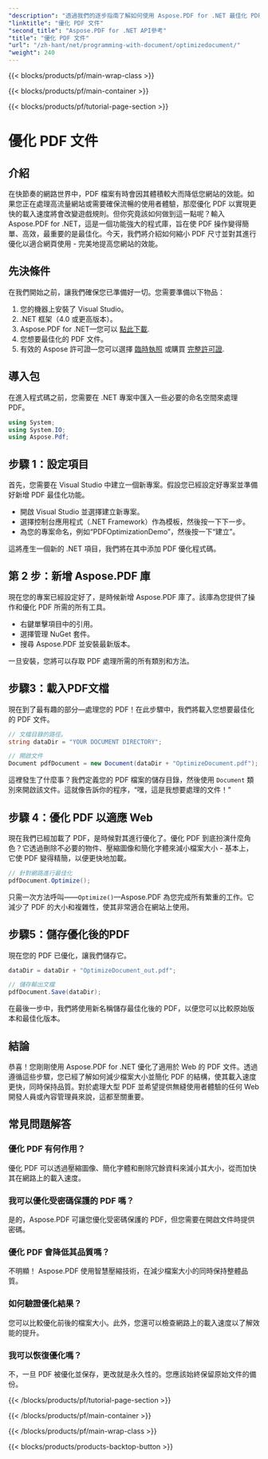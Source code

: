 ```yaml
---
"description": "透過我們的逐步指南了解如何使用 Aspose.PDF for .NET 最佳化 PDF 文件。透過減少檔案大小和複雜性來增強網路效能。"
"linktitle": "優化 PDF 文件"
"second_title": "Aspose.PDF for .NET API參考"
"title": "優化 PDF 文件"
"url": "/zh-hant/net/programming-with-document/optimizedocument/"
"weight": 240
---
```


{{< blocks/products/pf/main-wrap-class >}}

{{< blocks/products/pf/main-container >}}

{{< blocks/products/pf/tutorial-page-section >}}

# 優化 PDF 文件

## 介紹

在快節奏的網路世界中，PDF 檔案有時會因其體積較大而降低您網站的效能。如果您正在處理高流量網站或需要確保流暢的使用者體驗，那麼優化 PDF 以實現更快的載入速度將會改變遊戲規則。但你究竟該如何做到這一點呢？輸入 Aspose.PDF for .NET，這是一個功能強大的程式庫，旨在使 PDF 操作變得簡單、高效，最重要的是最佳化。今天，我們將介紹如何縮小 PDF 尺寸並對其進行優化以適合網頁使用 - 完美地提高您網站的效能。

## 先決條件

在我們開始之前，讓我們確保您已準備好一切。您需要準備以下物品：

1. 您的機器上安裝了 Visual Studio。
2. .NET 框架（4.0 或更高版本）。
3. Aspose.PDF for .NET—您可以 [點此下載](https://releases。aspose.com/pdf/net/).
4. 您想要最佳化的 PDF 文件。
5. 有效的 Aspose 許可證—您可以選擇 [臨時執照](https://purchase.aspose.com/temporary-license/) 或購買 [完整許可證](https://purchase。aspose.com/buy).

## 導入包

在進入程式碼之前，您需要在 .NET 專案中匯入一些必要的命名空間來處理 PDF。

```csharp
using System;
using System.IO;
using Aspose.Pdf;
```

## 步驟 1：設定項目

首先，您需要在 Visual Studio 中建立一個新專案。假設您已經設定好專案並準備好新增 PDF 最佳化功能。

- 開啟 Visual Studio 並選擇建立新專案。
- 選擇控制台應用程式（.NET Framework）作為模板，然後按一下下一步。
- 為您的專案命名，例如“PDFOptimizationDemo”，然後按一下“建立”。

這將產生一個新的 .NET 項目，我們將在其中添加 PDF 優化程式碼。

## 第 2 步：新增 Aspose.PDF 庫

現在您的專案已經設定好了，是時候新增 Aspose.PDF 庫了。該庫為您提供了操作和優化 PDF 所需的所有工具。 

- 右鍵單擊項目中的引用。
- 選擇管理 NuGet 套件。
- 搜尋 Aspose.PDF 並安裝最新版本。

一旦安裝，您將可以存取 PDF 處理所需的所有類別和方法。

## 步驟3：載入PDF文檔

現在到了最有趣的部分—處理您的 PDF！在此步驟中，我們將載入您想要最佳化的 PDF 文件。

```csharp
// 文檔目錄的路徑。
string dataDir = "YOUR DOCUMENT DIRECTORY";

// 開啟文件
Document pdfDocument = new Document(dataDir + "OptimizeDocument.pdf");
```

這裡發生了什麼事？我們定義您的 PDF 檔案的儲存目錄，然後使用 `Document` 類別來開啟該文件。這就像告訴你的程序，“嘿，這是我想要處理的文件！”

## 步驟 4：優化 PDF 以適應 Web

現在我們已經加載了 PDF，是時候對其進行優化了。優化 PDF 到底扮演什麼角色？它透過刪除不必要的物件、壓縮圖像和簡化字體來減小檔案大小 - 基本上，它使 PDF 變得精簡，以便更快地加載。

```csharp
// 針對網路進行最佳化
pdfDocument.Optimize();
```

只需一次方法呼叫——`Optimize()`—Aspose.PDF 為您完成所有繁重的工作。它減少了 PDF 的大小和複雜性，使其非常適合在網站上使用。

## 步驟5：儲存優化後的PDF

現在您的 PDF 已優化，讓我們儲存它。

```csharp
dataDir = dataDir + "OptimizeDocument_out.pdf";

// 儲存輸出文檔
pdfDocument.Save(dataDir);
```

在最後一步中，我們將使用新名稱儲存最佳化後的 PDF，以便您可以比較原始版本和最佳化版本。

## 結論

恭喜！您剛剛使用 Aspose.PDF for .NET 優化了適用於 Web 的 PDF 文件。透過遵循這些步驟，您已經了解如何減少檔案大小並簡化 PDF 的結構，使其載入速度更快，同時保持品質。對於處理大型 PDF 並希望提供無縫使用者體驗的任何 Web 開發人員或內容管理員來說，這都至關重要。

## 常見問題解答

### 優化 PDF 有何作用？
優化 PDF 可以透過壓縮圖像、簡化字體和刪除冗餘資料來減小其大小，從而加快其在網路上的載入速度。

### 我可以優化受密碼保護的 PDF 嗎？
是的，Aspose.PDF 可讓您優化受密碼保護的 PDF，但您需要在開啟文件時提供密碼。

### 優化 PDF 會降低其品質嗎？
不明顯！ Aspose.PDF 使用智慧壓縮技術，在減少檔案大小的同時保持整體品質。

### 如何驗證優化結果？
您可以比較優化前後的檔案大小。此外，您還可以檢查網路上的載入速度以了解效能的提升。

### 我可以恢復優化嗎？
不，一旦 PDF 被優化並保存，更改就是永久性的。您應該始終保留原始文件的備份。

{{< /blocks/products/pf/tutorial-page-section >}}

{{< /blocks/products/pf/main-container >}}

{{< /blocks/products/pf/main-wrap-class >}}

{{< blocks/products/products-backtop-button >}}